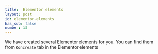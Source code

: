 ```yaml
---
title:  Elementor elements
layout: post
id: elementor-elements
has_sub: false
number: 15
---
```


We have created several  Elementor elements for you. You can find them from `Koncreate` tab in the  Elementor elements

<img alt="" src="{{ 'assets/images/24.jpg' | relative_url }}">

